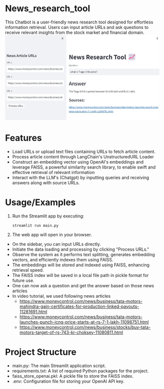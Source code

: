 # News_research_tool
This Chatbot is a user-friendly news research tool designed for effortless information retrieval. Users can input article URLs and ask questions to receive relevant insights from the stock market and financial domain.
![bot](https://github.com/Pravitha92/News_research_tool/blob/main/bot.jpg)
# Features
* Load URLs or upload text files containing URLs to fetch article content.
* Process article content through LangChain's UnstructuredURL Loader
* Construct an embedding vector using OpenAI's embeddings and leverage FAISS, a powerful similarity search library, to enable swift and effective retrieval of relevant information
* Interact with the LLM's (Chatgpt) by inputting queries and receiving answers along with source URLs.
# Usage/Examples
1. Run the Streamlit app by executing:
   ```
   streamlit run main.py
   ```
2. The web app will open in your browser.
  * On the sidebar, you can input URLs directly.
  * Initiate the data loading and processing by clicking "Process URLs."
  * Observe the system as it performs text splitting, generates embedding vectors, and efficiently indexes them using FAISS.
  * The embeddings will be stored and indexed using FAISS, enhancing retrieval speed.
  * The FAISS index will be saved in a local file path in pickle format for future use.
  * One can now ask a question and get the answer based on those news articles
  * In video tutorial, we used following news articles
    * https://www.moneycontrol.com/news/business/tata-motors-mahindra-gain-certificates-for-production-linked-payouts-11281691.html
    * https://www.moneycontrol.com/news/business/tata-motors-launches-punch-icng-price-starts-at-rs-7-1-lakh-11098751.html
    * https://www.moneycontrol.com/news/business/stocks/buy-tata-motors-target-of-rs-743-kr-choksey-11080811.html
  # Project Structure
  * main.py: The main Streamlit application script.
  * requirements.txt: A list of required Python packages for the project.
  * faiss_store_openai.pkl: A pickle file to store the FAISS index.
  * .env: Configuration file for storing your OpenAI API key.
